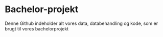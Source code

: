 # Bachelor-projekt
Denne Github indeholder alt vores data, databehandling og kode, som er brugt til vores bachelorprojekt
